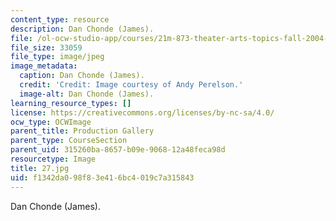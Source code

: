 ```yaml
---
content_type: resource
description: Dan Chonde (James).
file: /ol-ocw-studio-app/courses/21m-873-theater-arts-topics-fall-2004-january-iap-2005/f1342da098f83e416bc4019c7a315843_27.jpg
file_size: 33059
file_type: image/jpeg
image_metadata:
  caption: Dan Chonde (James).
  credit: 'Credit: Image courtesy of Andy Perelson.'
  image-alt: Dan Chonde (James).
learning_resource_types: []
license: https://creativecommons.org/licenses/by-nc-sa/4.0/
ocw_type: OCWImage
parent_title: Production Gallery
parent_type: CourseSection
parent_uid: 315260ba-8657-b09e-9068-12a48feca98d
resourcetype: Image
title: 27.jpg
uid: f1342da0-98f8-3e41-6bc4-019c7a315843
---
```

Dan Chonde (James).